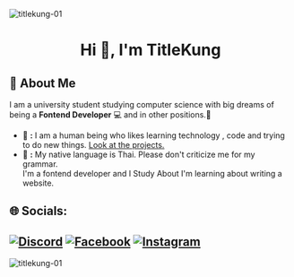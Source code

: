 <p align="left"> <img src="https://komarev.com/ghpvc/?username=titlekung-01&label=Profile%20views&color=0e75b6&style=flat" alt="titlekung-01" /> </p>

<h1 align="center">Hi 👋, I'm TitleKung</h1>



## 🚀 About Me
I am a university student studying computer science with big dreams of being a **Fontend Developer** 💻 and in other positions.🌟
- 📌 **:** I am a human being who likes learning technology , code and trying to do new things. [Look at the projects.](https://titlekungx.netlify.app/)<br>
- 💬 **:** My native language is Thai. Please don't criticize me for my  grammar.<br>I'm a fontend developer and I Study About I'm learning about writing a website.



## 🌐 Socials:
[![Discord](https://img.shields.io/badge/Discord-%237289DA.svg?logo=discord&logoColor=white)](https://discord.gg/summer.tle) [![Facebook](https://img.shields.io/badge/Facebook-%231877F2.svg?logo=Facebook&logoColor=white)](https://facebook.com/Turngg) [![Instagram](https://img.shields.io/badge/Instagram-%23E4405F.svg?logo=Instagram&logoColor=white)](https://instagram.com/_titleeeeeeeeee) 
---
<p><img align="left" src="https://github-readme-stats.vercel.app/api/top-langs?username=titlekung-01&show_icons=true&locale=en&layout=compact" alt="titlekung-01" /></p>

